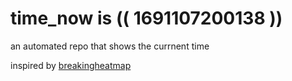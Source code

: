 # time_now is (( 1691107200138 ))

an automated repo that shows the currnent time

inspired by [breakingheatmap](https://github.com/breakingheatmap/breakingheatmap)